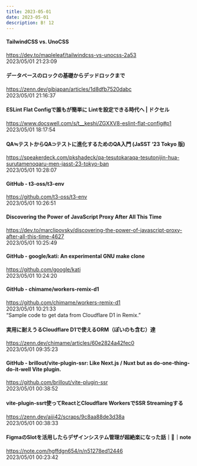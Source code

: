 ```yaml
---
title: 2023-05-01
date: 2023-05-01
description: B! 12
---
```


#### TailwindCSS vs. UnoCSS
https://dev.to/mapleleaf/tailwindcss-vs-unocss-2a53<br>
2023/05/01 21:23:09<br>


#### データベースのロックの基礎からデッドロックまで
https://zenn.dev/gibjapan/articles/1d8dfb7520dabc<br>
2023/05/01 21:16:37<br>


#### ESLint Flat Configで誰もが簡単に Lintを設定できる時代へ | ドクセル
https://www.docswell.com/s/t__keshi/ZGXXV8-eslint-flat-config#p1<br>
2023/05/01 18:17:54<br>


#### QA≒テストからQA⊃テストに進化するためのQA入門 (JaSST ‘23 Tokyo 版)
https://speakerdeck.com/pkshadeck/qa-tesutokaraqa-tesutonijin-hua-surutamenoqaru-men-jasst-23-tokyo-ban<br>
2023/05/01 10:28:07<br>


#### GitHub - t3-oss/t3-env
https://github.com/t3-oss/t3-env<br>
2023/05/01 10:26:51<br>


#### Discovering the Power of JavaScript Proxy After All This Time
https://dev.to/marclipovsky/discovering-the-power-of-javascript-proxy-after-all-this-time-4627<br>
2023/05/01 10:25:49<br>


#### GitHub - google/kati: An experimental GNU make clone
https://github.com/google/kati<br>
2023/05/01 10:24:20<br>


#### GitHub - chimame/workers-remix-d1
https://github.com/chimame/workers-remix-d1<br>
2023/05/01 10:21:33<br>
“Sample code to get data from Cloudflare D1 in Remix.”


#### 実用に耐えうるCloudflare D1で使えるORM（ぽいのも含む）達
https://zenn.dev/chimame/articles/60e2824a42fec0<br>
2023/05/01 09:35:23<br>


#### GitHub - brillout/vite-plugin-ssr: Like Next.js / Nuxt but as do-one-thing-do-it-well Vite plugin.
https://github.com/brillout/vite-plugin-ssr<br>
2023/05/01 00:38:52<br>


#### vite-plugin-ssrt使ってReactとCloudflare WorkersでSSR Streamingする
https://zenn.dev/aiji42/scraps/9c8aa88de3d38a<br>
2023/05/01 00:38:33<br>


#### FigmaのSlotを活用したらデザインシステム管理が超絶楽になった話｜🐰｜note
https://note.com/hgffdgn654/n/n51278ed12446<br>
2023/05/01 00:23:42<br>


